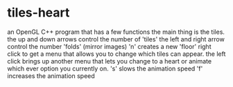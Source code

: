 # tiles-heart
an OpenGL C++ program that has a few functions
the main thing is the tiles.
the up and down arrows control the number of 'tiles'
the left and right arrow control the number 'folds' (mirror images)
'n' creates a new 'floor'
right click to get a menu that allows you to change which tiles can appear.
the left click brings up another menu that lets you change to a heart or animate which ever option you currently on.
's' slows the animation speed
'f' increases the animation speed
